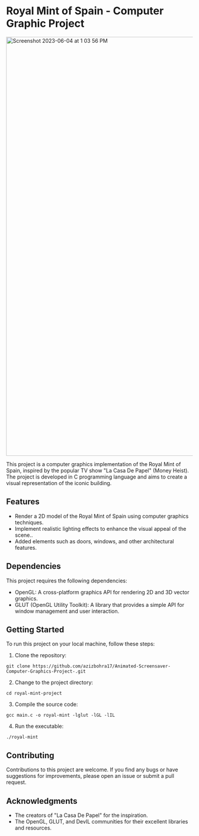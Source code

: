 # Royal Mint of Spain - Computer Graphic Project

<img width="1129" alt="Screenshot 2023-06-04 at 1 03 56 PM" src="https://github.com/azizbohra17/Animated-Screensaver-Computer-Graphics-Project-/assets/47524749/1f3cb882-c342-402a-9470-5802b067e663">


This project is a computer graphics implementation of the Royal Mint of Spain, inspired by the popular TV show "La Casa De Papel" (Money Heist). The project is developed in C programming language and aims to create a visual representation of the iconic building.

## Features

- Render a 2D model of the Royal Mint of Spain using computer graphics techniques.
- Implement realistic lighting effects to enhance the visual appeal of the scene..
- Added elements such as doors, windows, and other architectural features.

## Dependencies

This project requires the following dependencies:

- OpenGL: A cross-platform graphics API for rendering 2D and 3D vector graphics.
- GLUT (OpenGL Utility Toolkit): A library that provides a simple API for window management and user interaction.

## Getting Started

To run this project on your local machine, follow these steps:

1. Clone the repository:

```
git clone https://github.com/azizbohra17/Animated-Screensaver-Computer-Graphics-Project-.git
```

2. Change to the project directory:

```
cd royal-mint-project
```

3. Compile the source code:

```
gcc main.c -o royal-mint -lglut -lGL -lIL
```

4. Run the executable:

```
./royal-mint
```

## Contributing

Contributions to this project are welcome. If you find any bugs or have suggestions for improvements, please open an issue or submit a pull request.


## Acknowledgments

- The creators of "La Casa De Papel" for the inspiration.
- The OpenGL, GLUT, and DevIL communities for their excellent libraries and resources.

